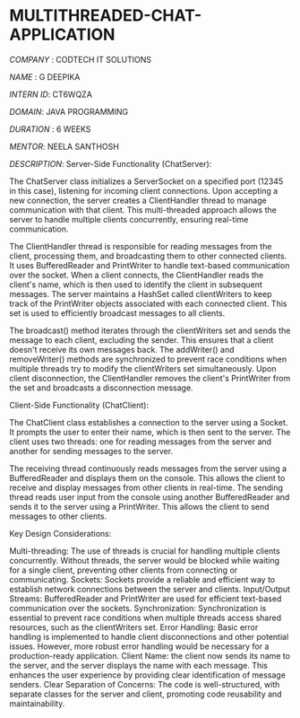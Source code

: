 # MULTITHREADED-CHAT-APPLICATION
*COMPANY* : CODTECH IT SOLUTIONS

*NAME* : G DEEPIKA

*INTERN ID*: CT6WQZA

*DOMAIN*: JAVA PROGRAMMING

*DURATION* : 6 WEEKS

*MENTOR*: NEELA SANTHOSH


*DESCRIPTION*:
Server-Side Functionality (ChatServer):

The ChatServer class initializes a ServerSocket on a specified port (12345 in this case), listening for incoming client connections. Upon accepting a new connection, the server creates a ClientHandler thread to manage communication with that client. This multi-threaded approach allows the server to handle multiple clients concurrently, ensuring real-time communication.

The ClientHandler thread is responsible for reading messages from the client, processing them, and broadcasting them to other connected clients. It uses BufferedReader and PrintWriter to handle text-based communication over the socket. When a client connects, the ClientHandler reads the client's name, which is then used to identify the client in subsequent messages. The server maintains a HashSet called clientWriters to keep track of the PrintWriter objects associated with each connected client. This set is used to efficiently broadcast messages to all clients.

The broadcast() method iterates through the clientWriters set and sends the message to each client, excluding the sender. This ensures that a client doesn't receive its own messages back. The addWriter() and removeWriter() methods are synchronized to prevent race conditions when multiple threads try to modify the clientWriters set simultaneously. Upon client disconnection, the ClientHandler removes the client's PrintWriter from the set and broadcasts a disconnection message.

Client-Side Functionality (ChatClient):

The ChatClient class establishes a connection to the server using a Socket. It prompts the user to enter their name, which is then sent to the server. The client uses two threads: one for reading messages from the server and another for sending messages to the server.

The receiving thread continuously reads messages from the server using a BufferedReader and displays them on the console. This allows the client to receive and display messages from other clients in real-time. The sending thread reads user input from the console using another BufferedReader and sends it to the server using a PrintWriter. This allows the client to send messages to other clients.

Key Design Considerations:

Multi-threading: The use of threads is crucial for handling multiple clients concurrently. Without threads, the server would be blocked while waiting for a single client, preventing other clients from connecting or communicating.
Sockets: Sockets provide a reliable and efficient way to establish network connections between the server and clients.
Input/Output Streams: BufferedReader and PrintWriter are used for efficient text-based communication over the sockets.
Synchronization: Synchronization is essential to prevent race conditions when multiple threads access shared resources, such as the clientWriters set.
Error Handling: Basic error handling is implemented to handle client disconnections and other potential issues. However, more robust error handling would be necessary for a production-ready application.
Client Name: the client now sends its name to the server, and the server displays the name with each message. This enhances the user experience by providing clear identification of message senders.
Clear Separation of Concerns: The code is well-structured, with separate classes for the server and client, promoting code reusability and maintainability.
